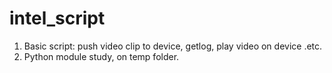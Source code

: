 intel_script
============
1. Basic script: push video clip to device, getlog, play video on device .etc.
2. Python module study, on temp folder.
